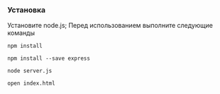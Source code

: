### Установка
Установите node.js; Перед использованием выполните следующие команды
```
npm install
```

```
npm install --save express
```

```
node server.js
```

```
open index.html
```